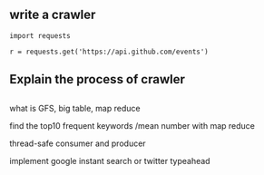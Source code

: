 ## write a crawler

```
import requests

r = requests.get('https://api.github.com/events')
```



## Explain the process of crawler

## 



what is GFS, big table, map reduce

find the top10 frequent keywords /mean number with map reduce

thread-safe consumer and producer

implement google instant search or twitter typeahead

